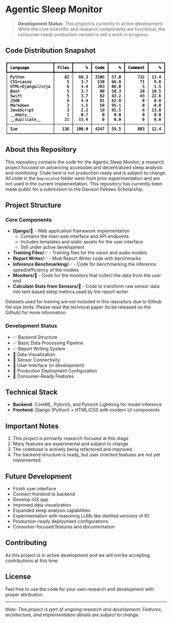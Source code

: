 # Agentic Sleep Monitor

> **Development Status**: This project is currently in active development. While the core scientific and research components are functional, the consumer-ready production version is still a work in progress.

## Code Distribution Snapshot
![Agentic Sleep Monitor Code Snapshot Nov 4](./README_FILES/Code_Snapshot_Nov4.png)

## About this Repository
This repository contains the code for the Agentic Sleep Monitor, a research project focused on advancing accessible and decentralized sleep analysis and monitoring. Code here is not production ready and is subject to change. All code in the `Deprecated` folder were from prior experimentation and are not used in the current implementation. This repository has currently been made public for a submission to the Davison Fellows Scholarship.

## Project Structure

### Core Components
- **Django/**🚧 - Web application framework implementation
  - Contains the main web interface and API endpoints
  - Includes templates and static assets for the user interface
  - Still under active development
- **Training Files/**✅ - Training files for the vision and audio models
- **Report Writer/**✅ - MoA Report Writer code with benchmarks
- **Inference Benchmarking/**✅ - Code for benchmarking the inference speed/efficiency of the models
- **Monitors/**🚧 - Code for the monitors that collect the data from the user end
- **Calculate Stats from Sensors/**🚧 - Code to transform raw sensor data into text-based sleep metrics used by the report writer

Datasets used for training are not included in this repository due to Github file size limits. Please read the technical paper (to be released on the Github) for more information.

### Development Status
- ✅ Backend Structure
- ✅ Basic Data Processing Pipeline
- ✅ Report Writing System
- 🚧 Data Visualization
- 🚧 Sensor Connectivity
- 🚧 User Interface (in development)
- 🚧 Production Deployment Configuration
- 🚧 Consumer-Ready Features

## Technical Stack
- **Backend**: CoreML, Pytorch, and Pytorch Lightning for model inference
- **Frontend**: Django (Python) + HTML/CSS with modern UI components

## Important Notes
1. This project is primarily research-focused at this stage
2. Many features are experimental and subject to change
3. The codebase is actively being refactored and improved
4. The backend structure is ready, but user oriented features are not yet implemented. 

## Future Development
- Finish user interface
- Connect frontend to backend
- Develop iOS app
- Improved data visualization
- Expanded sleep analysis capabilities
- Experimentation with reasoning LLMs like distilled versions of R1
- Production-ready deployment configurations
- Consumer-focused features and documentation

## Contributing
As this project is in active development and we will not be accepting contributions at this time.

## License
Feel free to use the code for your own research and development with proper attribution.

---
*Note: This project is part of ongoing research and development. Features, architecture, and implementation details are subject to change.*


